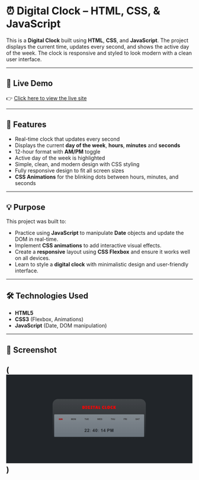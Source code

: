 # ⏰ Digital Clock – HTML, CSS, & JavaScript

This is a **Digital Clock** built using **HTML**, **CSS**, and **JavaScript**. The project displays the current time, updates every second, and shows the active day of the week. The clock is responsive and styled to look modern with a clean user interface.

---

## 🔗 Live Demo

👉 [Click here to view the live site](https://your-username.github.io/digital-clock/)  


---

## 📌 Features

- Real-time clock that updates every second
- Displays the current **day of the week**, **hours**, **minutes** and **seconds**
- 12-hour format with **AM/PM** toggle
- Active day of the week is highlighted
- Simple, clean, and modern design with CSS styling
- Fully responsive design to fit all screen sizes
- **CSS Animations** for the blinking dots between hours, minutes, and seconds

---

## 💡 Purpose

This project was built to:
- Practice using **JavaScript** to manipulate **Date** objects and update the DOM in real-time.
- Implement **CSS animations** to add interactive visual effects.
- Create a **responsive** layout using **CSS Flexbox** and ensure it works well on all devices.
- Learn to style a **digital clock** with minimalistic design and user-friendly interface.

---

## 🛠️ Technologies Used

- **HTML5**
- **CSS3** (Flexbox, Animations)
- **JavaScript** (Date, DOM manipulation)

---

## 📸 Screenshot
(![Digital Clock ScreenShot](image.png))  
---

